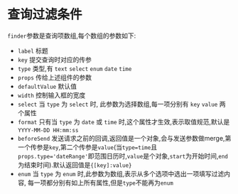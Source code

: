 # 查询过滤条件

`finder`参数是查询项数组,每个数组的参数如下:

- `label` 标题
- `key` 提交查询时对应的传参
- `type` 类型,有 `text` `select` `enum` `date` `time`
- `props` 传给上述组件的参数
- `defaultValue` 默认值
- `width` 控制输入框的宽度
- `select` 当 `type` 为 `select` 时, 此参数为选择数组,每一项分别有 `key` `value` 两个属性
- `format` 只有当 `type` 为 `date` 或 `time` 时,这个属性才生效,表示取值规范,默认是 `YYYY-MM-DD HH:mm:ss`
- `beforeSend` 发送请求之前的回调,返回值是一个对象,会与发送参数做merge,第一个传参是`key`,第二个传参是`value`(当`type=time`且`props.type='dateRange'`即范围日历时,`value`是个对象,`start`为开始时间,`end`为结束时间).默认返回值是`{[key]:value}`
- `enum` 当 `type` 为 `enum` 时,此参数为数组,表示从多个选项中选出一项填写过滤内容, 每一项都分别有如上所有属性,但是`type`不能再为`enum`